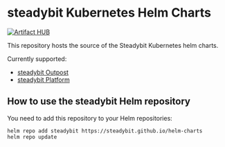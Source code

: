 # steadybit Kubernetes Helm Charts

[![Artifact HUB](https://img.shields.io/endpoint?url=https://artifacthub.io/badge/repository/steadybit)](https://artifacthub.io/packages/search?repo=steadybit)

This repository hosts the source of the Steadybit Kubernetes helm charts.

Currently supported:

- [steadybit Outpost](charts/steadybit-outpost/README.md)
- [steadybit Platform](charts/steadybit-platform/README.md)

## How to use the steadybit Helm repository

You need to add this repository to your Helm repositories: 

```
helm repo add steadybit https://steadybit.github.io/helm-charts
helm repo update
```